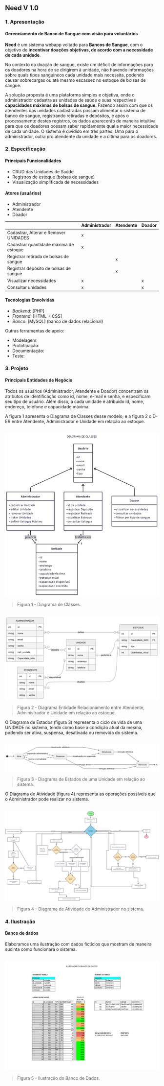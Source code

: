 ## Need V 1.0

### 1. Apresentação

#### Gerenciamento de Banco de Sangue com visão para voluntários

**Need** é um sistema webapp voltado para **Bancos de Sangue**, com o objetivo de **incentivar doações objetivas, de acordo com a necessidade de cada unidade**.  

No contexto da doação de sangue, existe um déficit de informações para os doadores na hora de se dirigirem à unidade, não havendo informações sobre quais tipos sanguíneos cada unidade mais necessita, podendo causar sobrecargas ou até mesmo escassez no estoque de bolsas de sangue.

A solução proposta é uma plataforma simples e objetiva, onde o administrador cadastra as unidades de saúde e suas respectivas **capacidades máximas de bolsas de sangue**. Fazendo assim com que os atendentes das unidades cadastradas possam alimentar o sistema de banco de sangue, registrando retiradas e depósitos, e após o processamento destes registros, os dados aparecerão de maneira intuitiva para que os doadores possam saber rapidamente qual a maior necessidade de cada unidade. O sistema é dividido em três partes: Uma para o administrador, outra pro atendente da unidade e a última para os doadores.


### 2. Especificação

#### Principais Funcionalidades

- CRUD das Unidades de Saúde
- Registros de estoque (bolsas de sangue)  
- Visualização simplificada de necessidades

#### Atores (usuários)

- Administrador
- Atendente
- Doador

|                |Administrador  |Atendente | Doador|
|--------------------------------------|---|---|---|
|Cadastrar, Alterar e Remover UNIDADES	| x |   |   |
|Cadastrar quantidade máxima de estoque	| x |   |   |
|Registrar retirada de bolsas de sangue	|   | x |   |
|Registrar depósito de bolsas de sangue |   | x |   |
|Visualizar necessidades                | x |   | x |
|Consultar unidades               	| x |   | x |


#### Tecnologias Envolvidas

- *Backend*: [PHP]
- *Frontend*: [HTML + CSS]
- *Banco*: [MySQL] (banco de dados relacional)

Outras ferramentas de apoio:

- Modelagem:
- Prototipação:
- Documentação:
- Teste:





### 3. Projeto

#### Principais Entidades de Negócio

Todos os usuários (Administrador, Atendente e Doador) concentram os atributos de identificação como id, nome, e-mail e senha, e especificam seu tipo de usuário. Além disso, a cada unidade é atribuido id, nome, endereço, telefone e capacidade máxima.

A figura 1 apresenta o Diagrama de Classes desse modelo, e a figura 2 o D-ER entre Atendente, Administrador e Unidade em relação ao estoque.

![]()
<img src="projeto/Diagrama de Classe.png">
> Figura 1 - Diagrama de Classes.

![]()
<img src="projeto/Diagrama de Entidade e Relacionamento.png">
> Figura 2 - Diagrama Entidade Relacionamento entre Atendente, Administrador e Unidade em relação ao estoque.

O Diagrama de Estados (figura 3) representa o ciclo de vida de uma UNIDADE no sistema, tendo como base a condição atual da mesma, podendo ser ativa, suspensa, desativada ou removida do sistema.

![]()
<img src="projeto/Diagrama de Estados.png">
> Figura 3 - Diagrama de Estados de uma Unidade em relação ao sistema.

O Diagrama de Atividade (figura 4) representa as operações possíveis que o Administrador pode realizar no sistema.

![]()
<img src="projeto/Diagrama de Atividade.png">
> Figura 4 - Diagrama de Atividade do Administrador no sistema.

### 4. Ilustração

#### Banco de dados

Elaboramos uma ilustração com dados fictícios que mostram de maneira sucinta como funcionará o sistema.

![]()
<img src="projeto/Ilustração Banco de Dados.pdf">
> Figura 5 - Ilustração do Banco de Dados.
